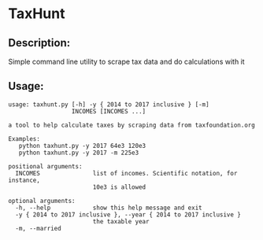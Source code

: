 # TaxHunt

## Description:

Simple command line utility to scrape tax data and do calculations with it

## Usage:

```
usage: taxhunt.py [-h] -y { 2014 to 2017 inclusive } [-m]
                  INCOMES [INCOMES ...]

a tool to help calculate taxes by scraping data from taxfoundation.org

Examples:
   python taxhunt.py -y 2017 64e3 120e3
   python taxhunt.py -y 2017 -m 225e3

positional arguments:
  INCOMES               list of incomes. Scientific notation, for instance,
                        10e3 is allowed

optional arguments:
  -h, --help            show this help message and exit
  -y { 2014 to 2017 inclusive }, --year { 2014 to 2017 inclusive }
                        the taxable year
  -m, --married
```
